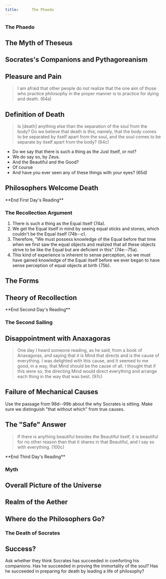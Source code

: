 ```yaml
---
title:      The Phaedo
---
```




<section><!--Begin Intro-->
<section data-background="https://apah.wikispaces.com/file/view/Death%20of%20Socrates.jpg/416390898/672x438/Death%20of%20Socrates.jpg">

# The Phaedo #

</section>
<section>

## The Myth of Theseus ##

</section>
<section>

## Socrates's Companions and Pythagoreanism ##

</section>
<section>

## Pleasure and Pain ##

</section>
<section data-background="https://upload.wikimedia.org/wikipedia/commons/a/a4/Socrates_Louvre.jpg">

> I am afraid that other people do not realize that the one aim of
> those who practice philosophy in the proper manner is to practice
> for dying and death. (64a)

</section>
<section>

## Definition of Death ##

> Is [death] anything else than the separation of the soul from the
> body?  Do we believe that death is this, namely, that the body
> comes to be separated by itself apart from the soul, and the soul
> comes to be separate by itself apart from the body?
> (64c)

</section>
<section>

- Do we say that there is such a thing as the Just itself, or not?
- We do say so, by Zeus.
- And the Beautiful and the Good?
- Of course
- And have you ever seen any of these things with your eyes? (65d)

</section>
<section>

## Philosophers Welcome Death ##

<aside class=notes>
**End First Day's Reading**
</aside>
</section>
</section><!--End Intro-->
<section><!--Begin Recollection Argument-->
<section data-background="https://upload.wikimedia.org/wikipedia/commons/thumb/1/1b/MANNapoli_9994_detail_mosaic_mask.jpg/1219px-MANNapoli_9994_detail_mosaic_mask.jpg">

# The Recollection Argument #

</section>
<section>

1.  There is such a thing as the Equal itself (74a).
2.  We get the Equal itself in mind by seeing equal sticks and
    stones, which couldn't be the Equal itself (74b--c).
3.  Therefore, "We must possess knowledge of the Equal before that
    time when we first saw the equal objects and realized that all
    these objects strive to be like the Equal but are deficient in
    this" (74e--75a).
4.  This kind of experience is inherent to sense perception, so we
    must have gained knowledge of the Equal itself before we ever
    began to have sense perception of equal objects at birth (75b).

</section>
<section>

## The Forms ##

</section>
<section>

## Theory of Recollection ##

<aside class=notes>
**End Second Day's Reading**
</aside>
</section>
</section><!--End Recollection Argument-->
<section><!--Begin Second Sailing-->
<section>

# The Second Sailing #

</section>
<section>

## Disappointment with Anaxagoras ##

</section>
<section data-background="http://3.bp.blogspot.com/-d5DU84dAt8Q/UVaZhRcOqsI/AAAAAAAAEUQ/3Csj-tcAfp8/s1600/Quantum-Mind-Power-The-Universal-Mind-Power.jpg">

> One day I heard someone reading, as he said, from a book of
> Anaxagoras, and saying that it is Mind that directs and is the
> cause of everything.  I was delighted with this cause, and it
> seemed to me good, in a way, that Mind should be the cause of
> all.  I thought that if this were so, the directing Mind would
> direct everything and arrange each thing in the way that was
> best.
> (97c)

</section>
<section>

## Failure of Mechanical Causes ##

<aside class=notes>
Use the passage from 98d--99b about the why Socrates is sitting.  Make sure we distinguish "that without which" from true causes.
</aside>
</section>
<section>

## The "Safe" Answer ##

> If there is anything beautiful besides the Beautiful itself, it
> is beautiful for no other reason than that it shares in that
> Beautiful, and I say so with everything.
> (100c)

<aside class=notes>
**End Third Day's Reading**
</aside>
</section>
</section><!--End Second Sailing-->
<section><!--Begin Myth-->
<section data-background="https://upload.wikimedia.org/wikipedia/commons/thumb/5/5b/MANNapoli_8836_Isis_Fortune_painting.jpg/1081px-MANNapoli_8836_Isis_Fortune_painting.jpg">

# Myth #

</section>
<section>

## Overall Picture of the Universe ##

</section>
<section>

## Realm of the Aether ##

</section>
<section>

## Where do the Philosophers Go? ##

</section>
</section><!--End Myth -->
<section><!--Begin Death of Socrates-->
<section>

# The Death of Socrates #

</section>
<section>

## Success? ##

<aside class=notes>
Ask whether they think Socrates has succeeded in comforting his companions.  Has he succeeded in proving the immortality of the soul?  Has he succeeded in preparing for death by leading a life of philosophy?
</aside>
</section>

</section><!--End Death of Socrates-->